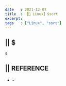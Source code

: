 ```yaml
---
date   : 2021-12-07
title  : 【🐚 Linux】$sort
excerpt: 
tags   : ["Linux", "sort"]
---
```


## || $
```shell
$
```

## || REFERENCE
- []() - 
